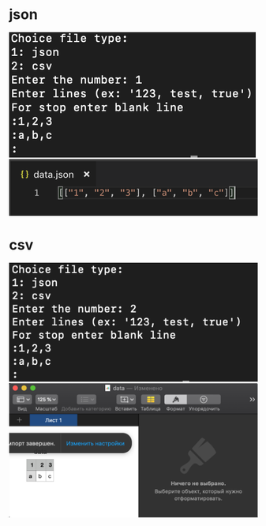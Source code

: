 # json
![json_in](json_in.png)
![json_out](json_out.png)
# csv
![csv_in](csv_in.png)
![csv_out](csv_out.png)

